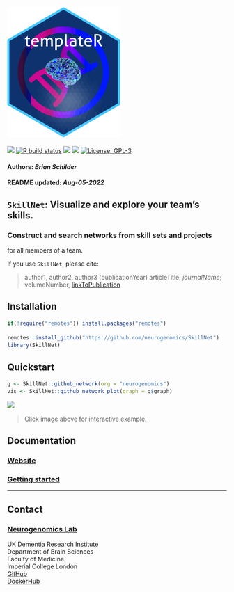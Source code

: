 <img src='https://github.com/neurogenomics/SkillNet/raw/master/inst/hex/hex.png' height='300'><br><br>
[![](https://img.shields.io/badge/devel%20version-0.99.0-black.svg)](https://github.com/neurogenomics/SkillNet)
[![R build
status](https://github.com/neurogenomics/SkillNet/workflows/R-CMD-check-bioc/badge.svg)](https://github.com/neurogenomics/SkillNet/actions)
[![](https://img.shields.io/github/last-commit/neurogenomics/SkillNet.svg)](https://github.com/neurogenomics/SkillNet/commits/master)
[![](https://app.codecov.io/gh/neurogenomics/SkillNet/branch/master/graph/badge.svg)](https://app.codecov.io/gh/neurogenomics/SkillNet)
[![License:
GPL-3](https://img.shields.io/badge/license-GPL--3-blue.svg)](https://cran.r-project.org/web/licenses/GPL-3)
<h4>
Authors: <i>Brian Schilder</i>
</h4>
<h4>
README updated: <i>Aug-05-2022</i>
</h4>

<!-- To modify Package/Title/Description/Authors fields, edit the DESCRIPTION file -->

## `SkillNet`: Visualize and explore your team’s skills.

### Construct and search networks from skill sets and projects

for all members of a team.

If you use `SkillNet`, please cite:

<!-- Modify this by editing the file: inst/CITATION  -->

> author1, author2, author3 (publicationYear) articleTitle,
> *journalName*; volumeNumber, [linkToPublication](linkToPublication)

## Installation

``` r
if(!require("remotes")) install.packages("remotes")

remotes::install_github("https://github.com/neurogenomics/SkillNet")
library(SkillNet)
```

## Quickstart

``` r
g <- SkillNet::github_network(org = "neurogenomics")
vis <- SkillNet::github_network_plot(graph = g$graph)
```

<a href='https://neurogenomics.github.io/skillnet/inst/examples/neurogenomics.html'
target='_blank'>
<img src='https://neurogenomics.github.io/skillnet/inst/examples/Screenshot.png' height=400px>
</a>

> Click image above for interactive example.

## Documentation

### [Website](https://neurogenomics.github.io/SkillNet)

### [Getting started](https://neurogenomics.github.io/SkillNet/articles/SkillNet)

<hr>

## Contact

### [Neurogenomics Lab](https://www.neurogenomics.co.uk/)

UK Dementia Research Institute  
Department of Brain Sciences  
Faculty of Medicine  
Imperial College London  
[GitHub](https://github.com/neurogenomics)  
[DockerHub](https://hub.docker.com/orgs/neurogenomicslab)

<br>
